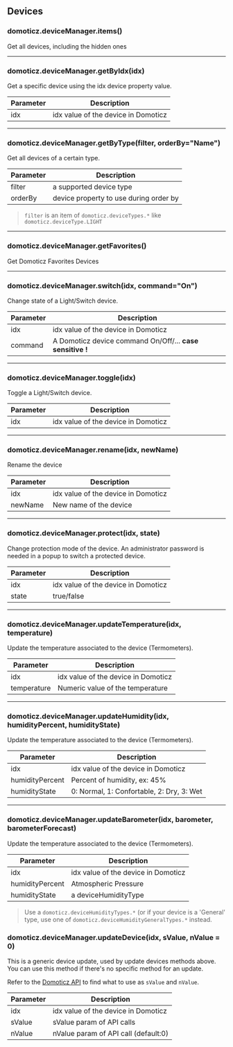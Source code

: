 ## Devices

### **domoticz.deviceManager.items()**

Get all devices, including the hidden ones

---

### **domoticz.deviceManager.getByIdx(idx)**

Get a specific device using the idx device property value.

| Parameter | Description                         |
| --------- | ----------------------------------- |
| idx       | idx value of the device in Domoticz |

---

### **domoticz.deviceManager.getByType(filter, orderBy="Name")**

Get all devices of a certain type.

| Parameter | Description                            |
| --------- | -------------------------------------- |
| filter    | a supported device type                |
| orderBy   | device property to use during order by |

> `filter` is an item of `domoticz.deviceTypes.*` like `domoticz.deviceType.LIGHT`

---

### **domoticz.deviceManager.getFavorites()**

Get Domoticz Favorites Devices

---

### **domoticz.deviceManager.switch(idx, command="On")**

Change state of a Light/Switch device.

| Parameter | Description                                               |
| --------- | --------------------------------------------------------- |
| idx       | idx value of the device in Domoticz                       |
| command   | A Domoticz device command On/Off/... **case sensitive !** |

---

### **domoticz.deviceManager.toggle(idx)**

Toggle a Light/Switch device.

| Parameter | Description                         |
| --------- | ----------------------------------- |
| idx       | idx value of the device in Domoticz |

---

### **domoticz.deviceManager.rename(idx, newName)**

Rename the device

| Parameter | Description                         |
| --------- | ----------------------------------- |
| idx       | idx value of the device in Domoticz |
| newName   | New name of the device              |

---

### **domoticz.deviceManager.protect(idx, state)**

Change protection mode of the device. An administrator password is needed
in a popup to switch a protected device.

| Parameter | Description                         |
| --------- | ----------------------------------- |
| idx       | idx value of the device in Domoticz |
| state     | true/false                          |

---

### **domoticz.deviceManager.updateTemperature(idx, temperature)**

Update the temperature associated to the device (Termometers).

| Parameter   | Description                         |
| ----------- | ----------------------------------- |
| idx         | idx value of the device in Domoticz |
| temperature | Numeric value of the temperature    |

---

### **domoticz.deviceManager.updateHumidity(idx, humidityPercent, humidityState)**

Update the temperature associated to the device (Termometers).

| Parameter       | Description                               |
| --------------- | ----------------------------------------- |
| idx             | idx value of the device in Domoticz       |
| humidityPercent | Percent of humidity, ex: 45%              |
| humidityState   | 0: Normal, 1: Confortable, 2: Dry, 3: Wet |

---

### **domoticz.deviceManager.updateBarometer(idx, barometer, barometerForecast)**

Update the temperature associated to the device (Termometers).

| Parameter       | Description                         |
| --------------- | ----------------------------------- |
| idx             | idx value of the device in Domoticz |
| humidityPercent | Atmospheric Pressure                |
| humidityState   | a deviceHumidityType                |

> Use a `domoticz.deviceHumidityTypes.*` (or if your device is a 'General' type, use one of `domoticz.deviceHumidityGeneralTypes.*` instead.

### **domoticz.deviceManager.updateDevice(idx, sValue, nValue = 0)**

This is a generic device update, used by update devices methods above.
You can use this method if there's no specific method for an update.

Refer to the [Domoticz API](https://www.domoticz.com/wiki/Domoticz_API/JSON_URL's#Update_devices.2Fsensors) to find what to use as `sValue` and `nValue`.

| Parameter | Description                          |
| --------- | ------------------------------------ |
| idx       | idx value of the device in Domoticz  |
| sValue    | sValue param of API calls            |
| nValue    | nValue param of API call (default:0) |
